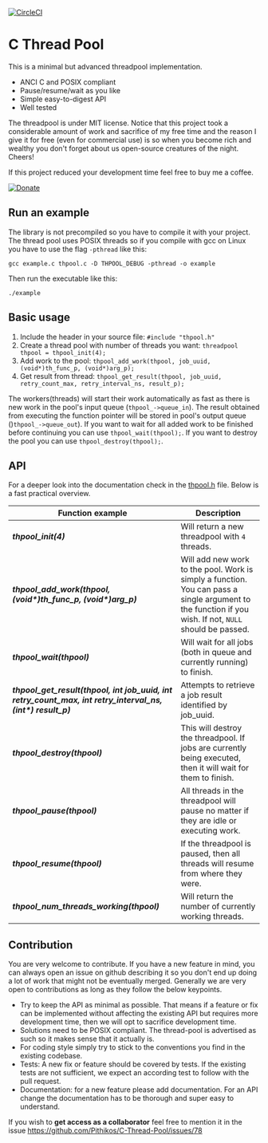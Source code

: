 [![CircleCI](https://circleci.com/gh/Pithikos/C-Thread-Pool.svg?style=svg)](https://circleci.com/gh/Pithikos/C-Thread-Pool)

# C Thread Pool

This is a minimal but advanced threadpool implementation.

  * ANCI C and POSIX compliant
  * Pause/resume/wait as you like
  * Simple easy-to-digest API
  * Well tested

The threadpool is under MIT license. Notice that this project took a considerable amount of work and sacrifice of my free time and the reason I give it for free (even for commercial use) is so when you become rich and wealthy you don't forget about us open-source creatures of the night. Cheers!

If this project reduced your development time feel free to buy me a coffee.

[![Donate](https://www.paypal.com/en_US/i/btn/x-click-but21.gif)](https://www.paypal.me/seferidis)


## Run an example

The library is not precompiled so you have to compile it with your project. The thread pool
uses POSIX threads so if you compile with gcc on Linux you have to use the flag `-pthread` like this:

    gcc example.c thpool.c -D THPOOL_DEBUG -pthread -o example


Then run the executable like this:

    ./example


## Basic usage

1. Include the header in your source file: `#include "thpool.h"`
2. Create a thread pool with number of threads you want: `threadpool thpool = thpool_init(4);`
3. Add work to the pool: `thpool_add_work(thpool, job_uuid, (void*)th_func_p, (void*)arg_p);`
4. Get result from thread: `thpool_get_result(thpool, job_uuid, retry_count_max, retry_interval_ns, result_p);`

The workers(threads) will start their work automatically as fast as there is new work
in the pool's input queue (`thpool_->queue_in`). The result obtained from executing the function pointer will be stored in pool's output queue ()`thpool_->queue_out`). If you want to wait for all added work to be finished before continuing
you can use `thpool_wait(thpool);`. If you want to destroy the pool you can use
`thpool_destroy(thpool);`.


## API

For a deeper look into the documentation check in the [thpool.h](https://github.com/Pithikos/C-Thread-Pool/blob/master/thpool.h) file. Below is a fast practical overview.

| Function example                | Description                                                         |
|---------------------------------|---------------------------------------------------------------------|
| ***thpool_init(4)***            | Will return a new threadpool with `4` threads.                        |
| ***thpool_add_work(thpool, (void&#42;)th_func_p, (void&#42;)arg_p)*** | Will add new work to the pool. Work is simply a function. You can pass a single argument to the function if you wish. If not, `NULL` should be passed. |
| ***thpool_wait(thpool)***       | Will wait for all jobs (both in queue and currently running) to finish. |
| ***thpool_get_result(thpool, int job_uuid, int retry_count_max, int retry_interval_ns, (int&#42;) result_p)*** | Attempts to retrieve a job result identified by job_uuid.  |
| ***thpool_destroy(thpool)***    | This will destroy the threadpool. If jobs are currently being executed, then it will wait for them to finish. |
| ***thpool_pause(thpool)***      | All threads in the threadpool will pause no matter if they are idle or executing work. |
| ***thpool_resume(thpool)***      | If the threadpool is paused, then all threads will resume from where they were.   |
| ***thpool_num_threads_working(thpool)***  | Will return the number of currently working threads.   |


## Contribution

You are very welcome to contribute. If you have a new feature in mind, you can always open an issue on github describing it so you don't end up doing a lot of work that might not be eventually merged. Generally we are very open to contributions as long as they follow the below keypoints.

* Try to keep the API as minimal as possible. That means if a feature or fix can be implemented without affecting the existing API but requires more development time, then we will opt to sacrifice development time.
* Solutions need to be POSIX compliant. The thread-pool is advertised as such so it makes sense that it actually is.
* For coding style simply try to stick to the conventions you find in the existing codebase.
* Tests: A new fix or feature should be covered by tests. If the existing tests are not sufficient, we expect an according test to follow with the pull request.
* Documentation: for a new feature please add documentation. For an API change the documentation has to be thorough and super easy to understand.

If you wish to **get access as a collaborator** feel free to mention it in the issue https://github.com/Pithikos/C-Thread-Pool/issues/78
